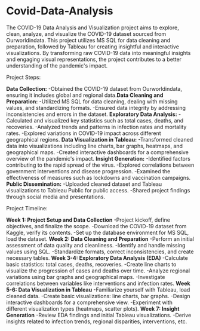 # Covid-Data-Analysis

The COVID-19 Data Analysis and Visualization project aims to explore, clean, analyze, and visualize the COVID-19 dataset sourced from Ourworldindata. This project utilizes MS SQL for data cleaning and preparation, followed by Tableau for creating insightful and interactive visualizations. By transforming raw COVID-19 data into meaningful insights and engaging visual representations, the project contributes to a better understanding of the pandemic's impact.



Project Steps:

**Data Collection:**
  -Obtained the COVID-19 dataset from Ourworldindata, ensuring it includes global and regional data.
​**Data Cleaning and Preparation:**
  -Utilized MS SQL for data cleaning, dealing with missing values, and standardizing formats.
  -Ensured data integrity by addressing inconsistencies and errors in the dataset.
**Exploratory Data Analysis:**
  -Calculated and visualized key statistics such as total cases, deaths, and recoveries.
  -Analyzed trends and patterns in infection rates and mortality rates.
  -Explored variations in COVID-19 impact across different geographical regions.
**Data Visualization in Tableau:**
  -Transformed cleaned data into visualizations including line charts, bar graphs, heatmaps, and geographical maps.
  -Created interactive dashboards for a comprehensive overview of the pandemic's impact.
**Insight Generation:**
  -Identified factors contributing to the rapid spread of the virus.
  -Explored correlations between government interventions and disease progression.
  -Examined the effectiveness of measures such as lockdowns and vaccination campaigns.
**Public Dissemination:**
  -Uploaded cleaned dataset and Tableau visualizations to Tableau Public for public access.
  -Shared project findings through social media and presentations.



Project Timeline:

**Week 1: Project Setup and Data Collection**
  -Project kickoff, define objectives, and finalize the scope.
  -Download the COVID-19 dataset from Kaggle, verify its contents.
  -Set up the database environment for MS SQL, load the dataset.
**Week 2: Data Cleaning and Preparation**
  -Perform an initial assessment of data quality and cleanliness.
  -Identify and handle missing values using SQL.
  -Standardize formats, correct inconsistencies, and create necessary tables.
**Week 3-4: Exploratory Data Analysis (EDA)**
  -Calculate basic statistics: total cases, deaths, recoveries.
  -Create line charts to visualize the progression of cases and deaths over time.
  -Analyze regional variations using bar graphs and geographical maps.
  -Investigate correlations between variables like interventions and infection rates.
**Week 5-6: Data Visualization in Tableau**
  -Familiarize yourself with Tableau, load cleaned data.
  -Create basic visualizations: line charts, bar graphs.
  -Design interactive dashboards for a comprehensive view.
  -Experiment with different visualization types (heatmaps, scatter plots).
**Week 7: Insight Generation**
  -Review EDA findings and initial Tableau visualizations.
  -Derive insights related to infection trends, regional disparities, interventions, etc.



